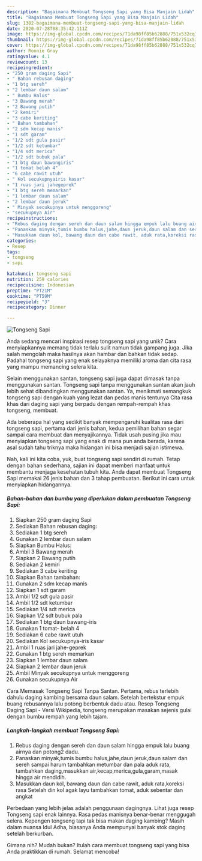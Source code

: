 ```yaml
---
description: "Bagaimana Membuat Tongseng Sapi yang Bisa Manjain Lidah"
title: "Bagaimana Membuat Tongseng Sapi yang Bisa Manjain Lidah"
slug: 1302-bagaimana-membuat-tongseng-sapi-yang-bisa-manjain-lidah
date: 2020-07-28T08:35:42.111Z
image: https://img-global.cpcdn.com/recipes/71da98ff85b62888/751x532cq70/tongseng-sapi-foto-resep-utama.jpg
thumbnail: https://img-global.cpcdn.com/recipes/71da98ff85b62888/751x532cq70/tongseng-sapi-foto-resep-utama.jpg
cover: https://img-global.cpcdn.com/recipes/71da98ff85b62888/751x532cq70/tongseng-sapi-foto-resep-utama.jpg
author: Ronnie Gray
ratingvalue: 4.1
reviewcount: 13
recipeingredient:
- "250 gram daging Sapi"
- " Bahan rebusan daging"
- "1 btg sereh"
- "2 lembar daun salam"
- " Bumbu Halus"
- "3 Bawang merah"
- "2 Bawang putih"
- "2 kemiri"
- "3 cabe keriting"
- " Bahan tambahan"
- "2 sdm kecap manis"
- "1 sdt garam"
- "1/2 sdt gula pasir"
- "1/2 sdt ketumbar"
- "1/4 sdt merica"
- "1/2 sdt bubuk pala"
- "1 btg daun bawangiris"
- "1 tomat belah 4"
- "6 cabe rawit utuh"
- " Kol secukupnyairis kasar"
- "1 ruas jari jahegeprek"
- "1 btg sereh memarkan"
- "1 lembar daun salam"
- "2 lembar daun jeruk"
- " Minyak secukupnya untuk menggoreng"
- "secukupnya Air"
recipeinstructions:
- "Rebus daging dengan sereh dan daun salam hingga empuk lalu buang airnya dan potong2 dadu."
- "Panaskan minyak,tumis bumbu halus,jahe,daun jeruk,daun salam dan sereh sampai harum tambahkan metumbar dan pala aduk rata, tambahkan daging,masukkan air,kecap,merica,gula,garam,masak hingga air mendidih."
- "Masukkan daun kol, bawang daun dan cabe rawit, aduk rata,koreksi rasa Setelah din kol agak layu tambahkan tomat, aduk sebentar dan angkat"
categories:
- Resep
tags:
- tongseng
- sapi

katakunci: tongseng sapi 
nutrition: 259 calories
recipecuisine: Indonesian
preptime: "PT21M"
cooktime: "PT59M"
recipeyield: "3"
recipecategory: Dinner

---
```



![Tongseng Sapi](https://img-global.cpcdn.com/recipes/71da98ff85b62888/751x532cq70/tongseng-sapi-foto-resep-utama.jpg)

Anda sedang mencari inspirasi resep tongseng sapi yang unik? Cara menyiapkannya memang tidak terlalu sulit namun tidak gampang juga. Jika salah mengolah maka hasilnya akan hambar dan bahkan tidak sedap. Padahal tongseng sapi yang enak selayaknya memiliki aroma dan cita rasa yang mampu memancing selera kita.

Selain menggunakan santan, tongseng sapi juga dapat dimasak tanpa menggunakan santan. Tongseng sapi tanpa menggunakan santan akan jauh lebih sehat dibandingkan menggunakan santan. Ya, menikmati semangkuk tongseng sapi dengan kuah yang lezat dan pedas manis tentunya Cita rasa khas dari daging sapi yang berpadu dengan rempah-rempah khas tongseng, membuat.

Ada beberapa hal yang sedikit banyak mempengaruhi kualitas rasa dari tongseng sapi, pertama dari jenis bahan, kedua pemilihan bahan segar sampai cara membuat dan menyajikannya. Tidak usah pusing jika mau menyiapkan tongseng sapi yang enak di mana pun anda berada, karena asal sudah tahu triknya maka hidangan ini bisa menjadi sajian istimewa.


Nah, kali ini kita coba, yuk, buat tongseng sapi sendiri di rumah. Tetap dengan bahan sederhana, sajian ini dapat memberi manfaat untuk membantu menjaga kesehatan tubuh kita. Anda dapat membuat Tongseng Sapi memakai 26 jenis bahan dan 3 tahap pembuatan. Berikut ini cara untuk menyiapkan hidangannya.

<!--inarticleads1-->

##### Bahan-bahan dan bumbu yang diperlukan dalam pembuatan Tongseng Sapi:

1. Siapkan 250 gram daging Sapi
1. Sediakan  Bahan rebusan daging:
1. Sediakan 1 btg sereh
1. Gunakan 2 lembar daun salam
1. Siapkan  Bumbu Halus:
1. Ambil 3 Bawang merah
1. Siapkan 2 Bawang putih
1. Sediakan 2 kemiri
1. Sediakan 3 cabe keriting
1. Siapkan  Bahan tambahan:
1. Gunakan 2 sdm kecap manis
1. Siapkan 1 sdt garam
1. Ambil 1/2 sdt gula pasir
1. Ambil 1/2 sdt ketumbar
1. Sediakan 1/4 sdt merica
1. Siapkan 1/2 sdt bubuk pala
1. Sediakan 1 btg daun bawang-iris
1. Gunakan 1 tomat- belah 4
1. Sediakan 6 cabe rawit utuh
1. Sediakan  Kol secukupnya-iris kasar
1. Ambil 1 ruas jari jahe-geprek
1. Gunakan 1 btg sereh memarkan
1. Siapkan 1 lembar daun salam
1. Siapkan 2 lembar daun jeruk
1. Ambil  Minyak secukupnya untuk menggoreng
1. Gunakan secukupnya Air


Cara Memasak Tongseng Sapi Tanpa Santan. Pertama, rebus terlebih dahulu daging kambing bersama daun salam. Setelah bertekstur empuk buang rebusannya lalu potong berbentuk dadu atau. Resep Tongseng Daging Sapi - Versi Wikipedia, tongseng merupakan masakan sejenis gulai dengan bumbu rempah yang lebih tajam. 

<!--inarticleads2-->

##### Langkah-langkah membuat Tongseng Sapi:

1. Rebus daging dengan sereh dan daun salam hingga empuk lalu buang airnya dan potong2 dadu.
1. Panaskan minyak,tumis bumbu halus,jahe,daun jeruk,daun salam dan sereh sampai harum tambahkan metumbar dan pala aduk rata, tambahkan daging,masukkan air,kecap,merica,gula,garam,masak hingga air mendidih.
1. Masukkan daun kol, bawang daun dan cabe rawit, aduk rata,koreksi rasa Setelah din kol agak layu tambahkan tomat, aduk sebentar dan angkat


Perbedaan yang lebih jelas adalah penggunaan dagingnya. Lihat juga resep Tongseng sapi enak lainnya. Rasa pedas manisnya benar-benar menggugah selera. Kepengen tongseng tapi tak bisa makan daging kambing? Masih dalam nuansa Idul Adha, biasanya Anda mempunyai banyak stok daging setelah berkurban. 

Gimana nih? Mudah bukan? Itulah cara membuat tongseng sapi yang bisa Anda praktikkan di rumah. Selamat mencoba!
